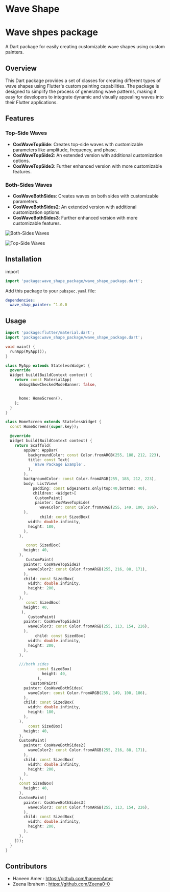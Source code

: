 

# Wave Shape

# Wave shpes package

A Dart package for easily creating customizable wave shapes using custom painters.

## Overview

This Dart package provides a set of classes for creating different types of wave shapes using Flutter's
custom painting capabilities. The package is designed to simplify the process of generating wave
patterns, making it easy for developers to integrate dynamic and visually appealing waves into their
Flutter applications.

## Features

### Top-Side Waves

- **CosWaveTopSide**: Creates top-side waves with customizable parameters like amplitude, frequency, and phase. 
- **CosWaveTopSide2**: An extended version with additional customization options.
- **CosWaveTopSide3**: Further enhanced version with more customizable features.

### Both-Sides Waves

- **CosWaveBothSides**: Creates waves on both sides with customizable parameters. 
- **CosWaveBothSides2**: An extended version with additional customization options. 
- **CosWaveBothSides3**: Further enhanced version with more customizable features. 

![Both-Sides Waves](https://cdn.discordapp.com/attachments/1166330871389884477/1194724209239281914/IMG_20240110_222704_660.png?ex=65b164a0&is=659eefa0&hm=f9f186bbdb96bd1656eca7b2e207f26654e99bf06e5ee7b068af435d741d98ec&)

![Top-Side Waves](https://cdn.discordapp.com/attachments/1166330871389884477/1194724208941469858/IMG_20240110_222707_001.png?ex=65b164a0&is=659eefa0&hm=a4a843a457189261819a7fea44d7f5f42613bd6caf657e7f82dbf0415c2a9edf&)


## Installation
import
```dart
import 'package:wave_shape_package/wave_shape_package.dart';
```
Add this package to your `pubspec.yaml` file:

```yaml
dependencies:
  wave_shap_painter: ^1.0.0
```


## Usage 
```dart
import 'package:flutter/material.dart';
import 'package:wave_shape_package/wave_shape_package.dart';

void main() {
  runApp(MyApp());
}

class MyApp extends StatelessWidget {
  @override
  Widget build(BuildContext context) {
    return const MaterialApp(
      debugShowCheckedModeBanner: false,


      home: HomeScreen(),
    );
  }
}

class HomeScreen extends StatelessWidget {
  const HomeScreen({super.key});

  @override
  Widget build(BuildContext context) {
    return Scaffold(
        appBar: AppBar(
          backgroundColor: const Color.fromARGB(255, 188, 212, 223),
          title: const Text(
            'Wave Package Example',
          ),
        ),
        backgroundColor: const Color.fromARGB(255, 188, 212, 223),
        body: ListView(
            padding: const EdgeInsets.only(top:40,bottom: 40),
            children: <Widget>[
             CustomPaint(
             painter: CosWaveTopSide(
               waveColor: const Color.fromARGB(255, 149, 100, 186),
        ),
               child: const SizedBox(
          width: double.infinity,
          height: 180,
        ),
      ),

         const SizedBox(
        height: 40,
      ),
         CustomPaint(
        painter: CosWaveTopSide2(
          waveColor2: const Color.fromARGB(255, 216, 88, 171),
        ),
        child: const SizedBox(
          width: double.infinity,
          height: 200,
        ),
      ),
         const SizedBox(
        height: 40,
       ),
          CustomPaint(
        painter: CosWaveTopSide3(
          waveColor3: const Color.fromARGB(255, 113, 154, 226),
        ),
             child: const SizedBox(
          width: double.infinity,
          height: 200,
        ),
      ),

      ///both sides
              const SizedBox(
                height: 40,
              ),
           CustomPaint(
        painter: CosWaveBothSides(
          waveColor: const Color.fromARGB(255, 149, 100, 186),
        ),
        child: const SizedBox(
          width: double.infinity,
          height: 180,
        ),
      ),
          const SizedBox(
        height: 40,
      ),
      CustomPaint(
        painter: CosWaveBothSides2(
          waveColor2: const Color.fromARGB(255, 216, 88, 171),
        ),
        child: const SizedBox(
          width: double.infinity,
          height: 200,
        ),
      ),
      const SizedBox(
        height: 40,
      ),
      CustomPaint(
        painter: CosWaveBothSides3(
          waveColor3: const Color.fromARGB(255, 113, 154, 226),
        ),
        child: const SizedBox(
          width: double.infinity,
          height: 200,
        ),
      ),
    ]));
  }
}

```
## Contributors
- Haneen Amer : https://github.com/haneenAmer
- Zeena Ibrahem : https://github.com/Zeena0-0
